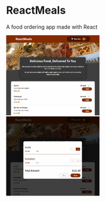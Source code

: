 # ReactMeals

A food ordering app made with React

<img src="./public/screenshot1.png" width=50% height=50%>
<img src="./public/screenshot2.png" width=50% height=50%>
